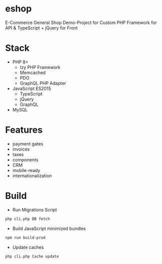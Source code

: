 # eshop
E-Commerce General Shop Demo-Project for Custom PHP Framework for API &amp; TypeScript + jQuery for Front

# Stack
 * PHP 8+
   * Izy PHP Framework
   * Memcached
   * PDO
   * GraphQL PHP Adapter
 * JavaScript ES2015
   * TypeScript
   * jQuery
   * GraphQL
 * MySQL

# Features
 * payment gates
 * invoices
 * taxes
 * components
 * CRM
 * mobile-ready
 * internationalization

# Build
 * Run Migrations Script
 ```bash
 php cli.php DB fetch
 ```
 * Build JavaScript minimized bundles
 ```bash
 npm run build-prod
 ```
 * Update caches
 ```bash
 php cli.php Cache update
 ```
